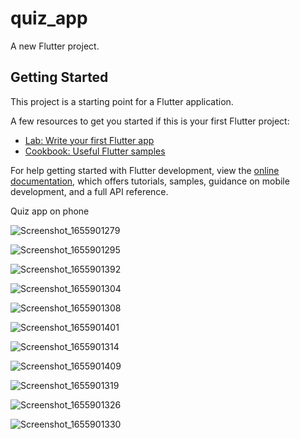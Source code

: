 # quiz_app

A new Flutter project.

## Getting Started

This project is a starting point for a Flutter application.

A few resources to get you started if this is your first Flutter project:

- [Lab: Write your first Flutter app](https://docs.flutter.dev/get-started/codelab)
- [Cookbook: Useful Flutter samples](https://docs.flutter.dev/cookbook)

For help getting started with Flutter development, view the
[online documentation](https://docs.flutter.dev/), which offers tutorials,
samples, guidance on mobile development, and a full API reference.

Quiz app on phone

![Screenshot_1655901279](https://user-images.githubusercontent.com/48725946/175031204-afc03c49-a288-499c-be87-213951a24dde.png)

![Screenshot_1655901295](https://user-images.githubusercontent.com/48725946/175031222-6e52f9fd-5aad-4600-bf72-eeeb2ac52543.png)

![Screenshot_1655901392](https://user-images.githubusercontent.com/48725946/175031245-fdef4247-965d-4c46-8552-4d9d4e7baee9.png)

![Screenshot_1655901304](https://user-images.githubusercontent.com/48725946/175031269-f9a9d502-480a-4416-8b83-4ef4bad8b0d4.png)

![Screenshot_1655901308](https://user-images.githubusercontent.com/48725946/175031289-e5568979-50e5-42b0-80b3-b726511e81f5.png)

![Screenshot_1655901401](https://user-images.githubusercontent.com/48725946/175031309-2b4ce165-521a-477b-b76e-d390c89eeb39.png)

![Screenshot_1655901314](https://user-images.githubusercontent.com/48725946/175031326-415a5f88-e8ad-43d4-a2e2-250319c28a25.png)

![Screenshot_1655901409](https://user-images.githubusercontent.com/48725946/175031347-39534448-c0b2-4e62-a44c-d7661736c957.png)

![Screenshot_1655901319](https://user-images.githubusercontent.com/48725946/175031377-a615150c-c259-40fe-86e6-e06a996ba97d.png)

![Screenshot_1655901326](https://user-images.githubusercontent.com/48725946/175031406-355cb433-a36a-43f4-a3b5-9b6bed67658a.png)

![Screenshot_1655901330](https://user-images.githubusercontent.com/48725946/175031435-18aee922-43f2-4ced-a9b2-edcb398672af.png)
